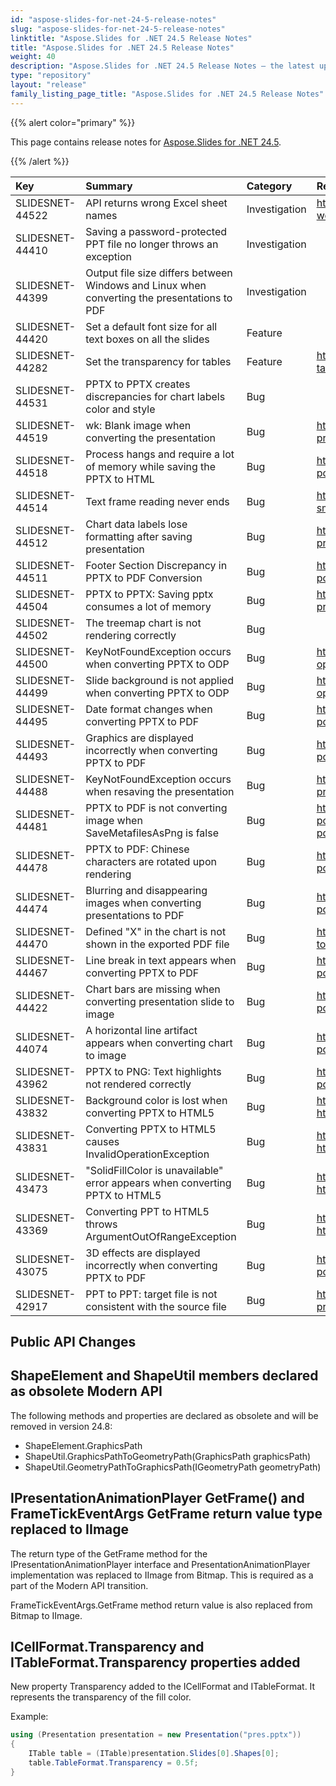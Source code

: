 ```yaml
---
id: "aspose-slides-for-net-24-5-release-notes"
slug: "aspose-slides-for-net-24-5-release-notes"
linktitle: "Aspose.Slides for .NET 24.5 Release Notes"
title: "Aspose.Slides for .NET 24.5 Release Notes"
weight: 40
description: "Aspose.Slides for .NET 24.5 Release Notes – the latest updates and fixes."
type: "repository"
layout: "release"
family_listing_page_title: "Aspose.Slides for .NET 24.5 Release Notes"
---
```


{{% alert color="primary" %}}

This page contains release notes for [ Aspose.Slides for .NET 24.5](https://www.nuget.org/packages/Aspose.Slides.NET/).

{{% /alert %}}

|**Key**|**Summary**|**Category**|**Related Documentation**|
| :- | :- | :- | :- |
|SLIDESNET-44522|API returns wrong Excel sheet names|Investigation|<https://docs.aspose.com/slides/net/chart-workbook/>
|SLIDESNET-44410|Saving a password-protected PPT file no longer throws an exception|Investigation|
|SLIDESNET-44399|Output file size differs between Windows and Linux when converting the presentations to PDF|Investigation|
|SLIDESNET-44420|Set a default font size for all text boxes on all the slides|Feature|
|SLIDESNET-44282|Set the transparency for tables|Feature|<https://docs.aspose.com/slides/net/manage-table/>
|SLIDESNET-44531|PPTX to PPTX creates discrepancies for chart labels color and style|Bug|
|SLIDESNET-44519|wk: Blank image when converting the presentation|Bug|<https://docs.aspose.com/slides/net/convert-presentation/>
|SLIDESNET-44518|Process hangs and require a lot of memory while saving the PPTX to HTML|Bug|<https://docs.aspose.com/slides/net/convert-powerpoint-to-html/>
|SLIDESNET-44514|Text frame reading never ends|Bug|<https://docs.aspose.com/slides/net/manage-smartart-shape-node/>
|SLIDESNET-44512|Chart data labels lose formatting after saving presentation|Bug|<https://docs.aspose.com/slides/net/save-presentation/>
|SLIDESNET-44511|Footer Section Discrepancy in PPTX to PDF Conversion|Bug|<https://docs.aspose.com/slides/net/convert-powerpoint-to-pdf/>
|SLIDESNET-44504|PPTX to PPTX: Saving pptx consumes a lot of memory|Bug|<https://docs.aspose.com/slides/net/save-presentation/>
|SLIDESNET-44502|The treemap chart is not rendering correctly|Bug|
|SLIDESNET-44500|KeyNotFoundException occurs when converting PPTX to ODP|Bug|<https://docs.aspose.com/slides/net/convert-openoffice-odp/>
|SLIDESNET-44499|Slide background is not applied when converting PPTX to ODP|Bug|<https://docs.aspose.com/slides/net/convert-openoffice-odp/>
|SLIDESNET-44495|Date format changes when converting PPTX to PDF|Bug|<https://docs.aspose.com/slides/net/convert-powerpoint-to-pdf/>
|SLIDESNET-44493|Graphics are displayed incorrectly when converting PPTX to PDF|Bug|<https://docs.aspose.com/slides/net/convert-powerpoint-to-pdf/>
|SLIDESNET-44488|KeyNotFoundException occurs when resaving the presentation|Bug|<https://docs.aspose.com/slides/net/save-presentation/>
|SLIDESNET-44481|PPTX to PDF is not converting image when SaveMetafilesAsPng is false|Bug|<https://docs.aspose.com/slides/net/convert-powerpoint-to-pdf/#convert-powerpoint-to-pdf-with-custom-options>
|SLIDESNET-44478|PPTX to PDF: Chinese characters are rotated upon rendering|Bug|<https://docs.aspose.com/slides/net/convert-powerpoint-to-pdf/>
|SLIDESNET-44474|Blurring and disappearing images when converting presentations to PDF|Bug|<https://docs.aspose.com/slides/net/convert-powerpoint-to-pdf/>
|SLIDESNET-44470|Defined "X" in the chart is not shown in the exported PDF file|Bug|<https://docs.aspose.com/slides/net/conversion-to-pdf/>
|SLIDESNET-44467|Line break in text appears when converting PPTX to PDF|Bug|<https://docs.aspose.com/slides/net/convert-powerpoint-to-pdf/>
|SLIDESNET-44422|Chart bars are missing when converting presentation slide to image|Bug|<https://docs.aspose.com/slides/net/convert-powerpoint-to-png/>
|SLIDESNET-44074|A horizontal line artifact appears when converting chart to image|Bug|<https://docs.aspose.com/slides/net/convert-powerpoint-to-png/>
|SLIDESNET-43962|PPTX to PNG: Text highlights not rendered correctly|Bug|<https://docs.aspose.com/slides/net/convert-powerpoint-to-png/>
|SLIDESNET-43832|Background color is lost when converting PPTX to HTML5|Bug|<https://docs.aspose.com/slides/net/export-to-html5/>
|SLIDESNET-43831|Converting PPTX to HTML5 causes InvalidOperationException|Bug|<https://docs.aspose.com/slides/net/export-to-html5/>
|SLIDESNET-43473|"SolidFillColor is unavailable" error appears when converting PPTX to HTML5|Bug|<https://docs.aspose.com/slides/net/export-to-html5/>
|SLIDESNET-43369|Converting PPT to HTML5 throws ArgumentOutOfRangeException|Bug|<https://docs.aspose.com/slides/net/export-to-html5/>
|SLIDESNET-43075|3D effects are displayed incorrectly when converting PPTX to PDF|Bug|<https://docs.aspose.com/slides/net/convert-powerpoint-to-pdf/>
|SLIDESNET-42917|PPT to PPT: target file is not consistent with the source file|Bug|<https://docs.aspose.com/slides/net/save-presentation/>

## Public API Changes ##

## ShapeElement and ShapeUtil members declared as obsolete Modern API ##

The following methods and properties are declared as obsolete and will be removed in version 24.8:
- ShapeElement.GraphicsPath
- ShapeUtil.GraphicsPathToGeometryPath(GraphicsPath graphicsPath)
- ShapeUtil.GeometryPathToGraphicsPath(IGeometryPath geometryPath)

## IPresentationAnimationPlayer GetFrame() and FrameTickEventArgs GetFrame return value type replaced to IImage

The return type of the GetFrame method for the IPresentationAnimationPlayer interface and PresentationAnimationPlayer implementation was replaced to IImage from Bitmap. This is required as a part of the Modern API transition.

FrameTickEventArgs.GetFrame method return value is also replaced from Bitmap to IImage.

## ICellFormat.Transparency and ITableFormat.Transparency properties added

New property Transparency  added to the ICellFormat and ITableFormat. It represents the transparency of the fill color.

Example:

``` csharp
using (Presentation presentation = new Presentation("pres.pptx"))
{
    ITable table = (ITable)presentation.Slides[0].Shapes[0];
    table.TableFormat.Transparency = 0.5f;
}
```